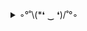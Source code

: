 <details>
  <summary>◦°˚\(*❛ ‿ ❛)/˚°◦</summary>
<h1 align="center"><img src="https://media.tenor.com/dP6_wcJikdMAAAAi/yippee-yippee-creature.gif" width="16" height="16">   YIPPEEEEE! <img src="https://media.tenor.com/dP6_wcJikdMAAAAi/yippee-yippee-creature.gif" height="16" width="16"> </h1>
  <p align="center">
    ♡<img src="https://media.tenor.com/dP6_wcJikdMAAAAi/yippee-yippee-creature.gif" width="32" height="32">
    ♡<img src="https://media.tenor.com/dP6_wcJikdMAAAAi/yippee-yippee-creature.gif" width="22" height="22">
    ♡<img src="https://media.tenor.com/dP6_wcJikdMAAAAi/yippee-yippee-creature.gif" width="32" height="32">
    ♡<img src="https://media.tenor.com/dP6_wcJikdMAAAAi/yippee-yippee-creature.gif" width="22" height="22">
    ♡<img src="https://media.tenor.com/dP6_wcJikdMAAAAi/yippee-yippee-creature.gif" width="32" height="32">
    ♡<img src="https://media.tenor.com/dP6_wcJikdMAAAAi/yippee-yippee-creature.gif" width="22" height="22">
    ♡<img src="https://media.tenor.com/dP6_wcJikdMAAAAi/yippee-yippee-creature.gif" width="32" height="32">
  ♡<img src="https://media.tenor.com/dP6_wcJikdMAAAAi/yippee-yippee-creature.gif" width="22" height="22">
  ♡<img src="https://media.tenor.com/dP6_wcJikdMAAAAi/yippee-yippee-creature.gif" width="32" height="32">♡</p>
</details>
